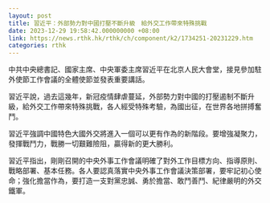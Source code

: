 ```yaml
---
layout: post
title: 習近平：外部勢力對中國打壓不斷升級　給外交工作帶來特殊挑戰
date: 2023-12-29 19:58:42.000000000 +08:00
link: https://news.rthk.hk/rthk/ch/component/k2/1734251-20231229.htm
categories: rthk
---
```


中共中央總書記、國家主席、中央軍委主席習近平在北京人民大會堂，接見參加駐外使節工作會議的全體使節並發表重要講話。

習近平說，過去這幾年，新冠疫情肆虐蔓延，外部勢力對中國的打壓遏制不斷升級，給外交工作帶來特殊挑戰，各人經受特殊考驗，為國出征，在世界各地拼搏奮鬥。

習近平強調中國特色大國外交將進入一個可以更有作為的新階段。要增強凝聚力，發揮戰鬥力，戰勝一切艱難險阻，贏得新的更大勝利。

習近平指出，剛剛召開的中央外事工作會議明確了對外工作目標方向、指導原則、戰略部署、基本任務。各人要認真落實中央外事工作會議決策部署，要牢記初心使命；強化擔當作為，要打造一支對黨忠誠、勇於擔當、敢鬥善鬥、紀律嚴明的外交鐵軍。
